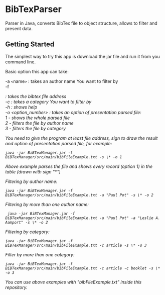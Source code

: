 # BibTexParser
Parser in Java, converts BibTex file to object structure, allows to filter and present data.

## Getting Started

The simplest way to try this app is download the jar file and run it from you command line.

Basic option this app can take: 


-a `<`name`>` : takes an author name You want to filter by  
-f <address> : takes the bibtex file address  
-c <category> : takes a category You want to filter by  
-h : shows help  
-o <option_number> : takes an option of presentation parsed file:  
  1 - shows the whole parsed file  
  2 - filters the file by author name  
  3 - filters the file by category  


You need to give the program at least file address, sign to draw the result and option of presentation parsed file, for example:

```
java -jar BiBTexManager.jar -f BiBTexManager/src/main/bibFileExample.txt -s \* -o 1
```
Above example parses the file and shows every record (option 1) in the table (drawn with sign "*") 


Filtering by author name: 

```
java -jar BiBTexManager.jar -f BiBTexManager/src/main/bibFileExample.txt -a "Paul Pot" -s \* -o 2
```

Filtering by more than one author name:

```
 java -jar BiBTexManager.jar -f BiBTexManager/src/main/bibFileExample.txt -a "Paul Pot" -a "Leslie A. Aamport" -s \* -o 2
```

Filtering by category:

```
java -jar BiBTexManager.jar -f BiBTexManager/src/main/bibFileExample.txt -c article -s \* -o 3
```

Filter by more than one category:
```
java -jar BiBTexManager.jar -f BiBTexManager/src/main/bibFileExample.txt -c article -c booklet -s \* -o 3
```


You can use above examples with "bibFileExample.txt" inside this repository.
